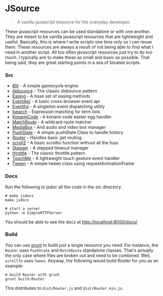 JSource
=======

> A vanilla javascript resource for the everyday developer.


These javascript resources can be used standalone or with one another. They are meant to be vanilla javascript resources that are lightweight and useful. Basically, this is where I write scripts one time only so I can reuse them. These resources are always a result of not being able to find what I need in another script. All too often javascript resources just try to do too much. I typically aim to make these as small and basic as possible. That being said, they are great starting points in a sea of bloated scripts.


### Src
 - [Blit](https://github.com/kitajchuk/jsource/blob/master/src/Blit.js) - A simple gamecycle engine
 - [debounce](https://github.com/kitajchuk/jsource/blob/master/src/debounce.js) - The classic debounce pattern
 - [Easing](https://github.com/kitajchuk/jsource/blob/master/src/Easing.js) - A base set of easing methods
 - [EventApi](https://github.com/kitajchuk/jsource/blob/master/src/EventApi.js) - A basic cross-browser event api
 - [Eventful](https://github.com/kitajchuk/jsource/blob/master/src/Eventful.js) - A singleton event dispatching utility
 - [Isearch](https://github.com/kitajchuk/jsource/blob/master/src/Isearch.js) - Expression matching for term lists
 - [KonamiCode](https://github.com/kitajchuk/jsource/blob/master/src/KonamiCode.js) - A konami code easter egg handler
 - [MatchRoute](https://github.com/kitajchuk/jsource/blob/master/src/MatchRoute.js) - A wildcard route matcher
 - [MediaBox](https://github.com/kitajchuk/jsource/blob/master/src/MediaBox.js) - And audio and video box manager
 - [PushState](https://github.com/kitajchuk/jsource/blob/master/src/PushState.js) - A simple pushState Class to handle history
 - [Router](https://github.com/kitajchuk/jsource/blob/master/src/Router.js) - Handles basic get routing
 - [scroll2](https://github.com/kitajchuk/jsource/blob/master/src/scroll2.js) - A basic scrollto function without all the fuss
 - [Stagger](https://github.com/kitajchuk/jsource/blob/master/src/Stagger.js) - A stepped timeout manager
 - [throttle](https://github.com/kitajchuk/jsource/blob/master/src/throttle.js) - The classic throttle pattern
 - [TouchMe](https://github.com/kitajchuk/jsource/blob/master/src/TouchMe.js) - A lightweight touch gesture event handler
 - [Tween](https://github.com/kitajchuk/jsource/blob/master/src/Tween.js) - A simple tween class using requestAnimationFrame


### Docs
Run the following to jsdoc all the code in the src directory.

```shell
# make jsdocs
make jsdocs

# start a server
python -m SimpleHTTPServer
```

You should be able to see the docs at [http://localhost:8000/docs/](http://localhost:8000/docs/)


### Build
You can use [grunt](http://gruntjs.com/) to build just a single resource you need. For instance, the `Router` uses `PushState` and `MatchRoute` standalone classes. That's actually the only case where files are broken out and need to be combined. Well, `scrollTo` uses `Tween`. Anyway, the following would build Router for you as an example:
```shell
# build Router with grunt
grunt build:Router
```

This distributes to `dist/Router.js` and `dist/Router.min.js`.